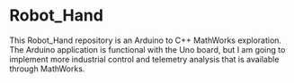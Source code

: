 # Robot_Hand
 
This Robot_Hand repository is an Arduino to C++ MathWorks exploration. The Arduino application is functional with the Uno board, but I am going to implement more industrial control and telemetry analysis that is available through MathWorks. 
